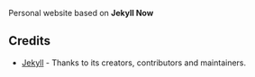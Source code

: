 Personal website based on  **Jekyll Now** 

## Credits

- [Jekyll](https://github.com/jekyll/jekyll) - Thanks to its creators, contributors and maintainers.